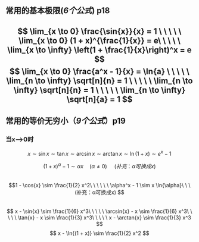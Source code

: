 ## 常用的基本极限(***6个公式***)  p18
$$
\lim_{x \to 0} \frac{\sin{x}}{x} = 1  \ \ \ \ \
\lim_{x \to 0} (1 + x)^{\frac{1}{x}} = e\ \ \ \ \
\lim_{x \to \infty} \left(1 + \frac{1}{x}\right)^x = e 
$$
$$
\lim_{x \to 0} \frac{a^x - 1}{x} = \ln{a} \ \ \ \ \
\lim_{n \to \infty} \sqrt[n]{n} = 1 \ \ \ \ \
\lim_{n \to \infty} \sqrt[n]{n} = 1 \ \ \ \ \
\lim_{n \to \infty} \sqrt[n]{a} = 1
$$  
-----
## 常用的等价无穷小（***9个公式***）p19
### 当x-->0时
$$
x \sim \sin{x} \sim \tan{x} \sim \arcsin{x} \sim \arctan{x} \sim \ln (1 + x) \sim e^x - 1
$$  

 $$
(1 + x)^\alpha - 1 \sim \alpha x \quad (\alpha \neq 0)  \ \ \  \ \ (补充：α可换成x)
$$  
$$1 - \cos{x} \sim \frac{1}{2} x^2\ \ \ \ \ \
\alpha^x - 1 \sim x \ln{\alpha}\ \ \ (补充：α可换成x)
$$  
$$
x - \sin{x} \sim \frac{1}{6} x^3\ \ \ \ \
\arcsin{x} - x \sim \frac{1}{6} x^3\ \ \ \ \ 
\tan{x} - x \sim \frac{1}{3} x^3\ \ \ \ \
x - \arctan{x} \sim \frac{1}{3} x^3
$$
$$
x - \ln{(1 + x)} \sim \frac{1}{2} x^2
$$